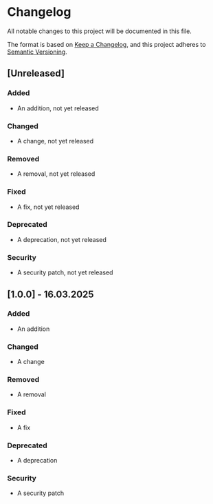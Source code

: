 # Changelog

All notable changes to this project will be documented in this file.

The format is based on [Keep a Changelog](https://keepachangelog.com/en/1.1.0/),
and this project adheres to [Semantic Versioning](https://semver.org/spec/v2.0.0.html).

## [Unreleased]

### Added

- An addition, not yet released

### Changed

- A change, not yet released

### Removed

- A removal, not yet released

### Fixed

- A fix, not yet released

### Deprecated

- A deprecation, not yet released

### Security

- A security patch, not yet released


## [1.0.0] - 16.03.2025

### Added

- An addition

### Changed

- A change

### Removed

- A removal

### Fixed

- A fix

### Deprecated

- A deprecation

### Security

- A security patch